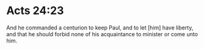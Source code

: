 # Acts 24:23

And he commanded a centurion to keep Paul, and to let [him] have liberty, and that he should forbid none of his acquaintance to minister or come unto him.